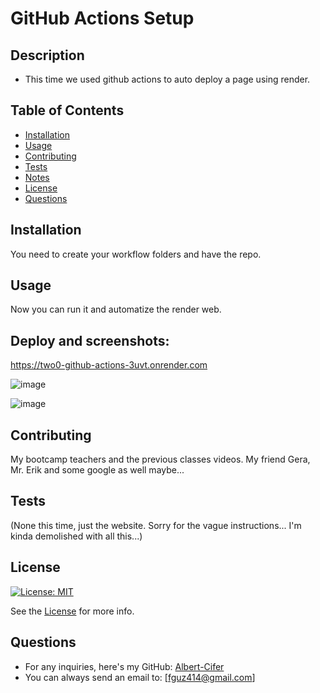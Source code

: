 # GitHub Actions Setup

## Description
- This time we used github actions to auto deploy a page using render.

## Table of Contents
- [Installation](#installation)
- [Usage](#usage)
- [Contributing](#contributing)
- [Tests](#tests)
- [Notes](#notes)
- [License](#license)
- [Questions](#questions)

## Installation
You need to create your workflow folders and have the repo.

## Usage
Now you can run it and automatize the render web.

## Deploy and screenshots:
https://two0-github-actions-3uvt.onrender.com

![image](https://github.com/user-attachments/assets/9a12d727-9096-42ad-a07d-137fde28b214)

![image](https://github.com/user-attachments/assets/5a4a9d7b-b78c-486d-8c72-c7f75cf2baef)

## Contributing
My bootcamp teachers and the previous classes videos. My friend Gera, Mr. Erik and some google as well maybe...

## Tests
(None this time, just the website. Sorry for the vague instructions... I'm kinda demolished with all this...)

## License
[![License: MIT](https://img.shields.io/badge/License-MIT-yellow.svg)](https://opensource.org/licenses/MIT)

See the [License](./LICENSE) for more info.

## Questions
- For any inquiries, here's my GitHub: [Albert-Cifer](https://github.com/Albert-Cifer)  
- You can always send an email to: [fguz414@gmail.com]
